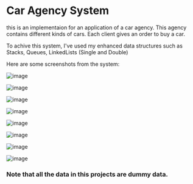 # Car Agency System
this is an implementaion for an application of a car agency.
This agency contains different kinds of cars. Each client gives an order to buy a car.

To achive this system, I've used my enhanced data structures such as Stacks, Queues, LinkedLists (Single and Double)

Here are some screenshots from the system:

![image](https://github.com/019mj/Car-Agency-System/assets/131479958/1fd412ef-fbd0-46a8-a894-fa320170b77d)

![image](https://github.com/019mj/Car-Agency-System/assets/131479958/b7b8e4d2-feb4-4478-9767-5ebed88edead)

![image](https://github.com/019mj/Car-Agency-System/assets/131479958/6dbfed3a-52e5-4457-8475-6d988bd3dd27)

![image](https://github.com/019mj/Car-Agency-System/assets/131479958/3db3bb67-b7fe-45ba-9de6-2dfae0e45efd)

![image](https://github.com/019mj/Car-Agency-System/assets/131479958/31902642-d74f-40ca-982f-ae255ad7a16f)

![image](https://github.com/019mj/Car-Agency-System/assets/131479958/1f875ef9-2e12-4f85-b9c6-d114db2bcfb4)

![image](https://github.com/019mj/Car-Agency-System/assets/131479958/fac79a79-42ab-46e5-a8eb-84b21fd74f2b)

![image](https://github.com/019mj/Car-Agency-System/assets/131479958/26139639-99c5-4a48-8250-c2ae4fbd4d9f)

### Note that all the data in this projects are dummy data.
